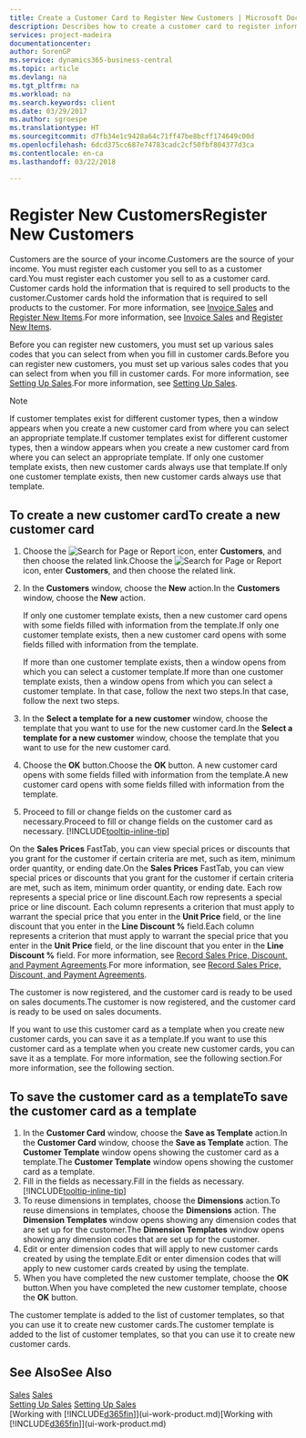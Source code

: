 ```yaml
---
title: Create a Customer Card to Register New Customers | Microsoft Docs
description: Describes how to create a customer card to register information about each new customer or client that you sell to.
services: project-madeira
documentationcenter: 
author: SorenGP
ms.service: dynamics365-business-central
ms.topic: article
ms.devlang: na
ms.tgt_pltfrm: na
ms.workload: na
ms.search.keywords: client
ms.date: 03/29/2017
ms.author: sgroespe
ms.translationtype: HT
ms.sourcegitcommit: d7fb34e1c9428a64c71ff47be8bcff174649c00d
ms.openlocfilehash: 6dcd375cc687e74783cadc2cf50fbf804377d3ca
ms.contentlocale: en-ca
ms.lasthandoff: 03/22/2018

---
```

# <a name="register-new-customers"></a><span data-ttu-id="0f03e-103">Register New Customers</span><span class="sxs-lookup"><span data-stu-id="0f03e-103">Register New Customers</span></span>
<span data-ttu-id="0f03e-104">Customers are the source of your income.</span><span class="sxs-lookup"><span data-stu-id="0f03e-104">Customers are the source of your income.</span></span> <span data-ttu-id="0f03e-105">You must register each customer you sell to as a customer card.</span><span class="sxs-lookup"><span data-stu-id="0f03e-105">You must register each customer you sell to as a customer card.</span></span> <span data-ttu-id="0f03e-106">Customer cards hold the information that is required to sell products to the customer.</span><span class="sxs-lookup"><span data-stu-id="0f03e-106">Customer cards hold the information that is required to sell products to the customer.</span></span> <span data-ttu-id="0f03e-107">For more information, see [Invoice Sales](sales-how-invoice-sales.md) and [Register New Items](inventory-how-register-new-items.md).</span><span class="sxs-lookup"><span data-stu-id="0f03e-107">For more information, see [Invoice Sales](sales-how-invoice-sales.md) and [Register New Items](inventory-how-register-new-items.md).</span></span>  

<span data-ttu-id="0f03e-108">Before you can register new customers, you must set up various sales codes that you can select from when you fill in customer cards.</span><span class="sxs-lookup"><span data-stu-id="0f03e-108">Before you can register new customers, you must set up various sales codes that you can select from when you fill in customer cards.</span></span> <span data-ttu-id="0f03e-109">For more information, see [Setting Up Sales](sales-setup-sales.md).</span><span class="sxs-lookup"><span data-stu-id="0f03e-109">For more information, see [Setting Up Sales](sales-setup-sales.md).</span></span>

> [!NOTE]  
>   <span data-ttu-id="0f03e-110">If customer templates exist for different customer types, then a window appears when you create a new customer card from where you can select an appropriate template.</span><span class="sxs-lookup"><span data-stu-id="0f03e-110">If customer templates exist for different customer types, then a window appears when you create a new customer card from where you can select an appropriate template.</span></span> <span data-ttu-id="0f03e-111">If only one customer template exists, then new customer cards always use that template.</span><span class="sxs-lookup"><span data-stu-id="0f03e-111">If only one customer template exists, then new customer cards always use that template.</span></span>

## <a name="to-create-a-new-customer-card"></a><span data-ttu-id="0f03e-112">To create a new customer card</span><span class="sxs-lookup"><span data-stu-id="0f03e-112">To create a new customer card</span></span>
1. <span data-ttu-id="0f03e-113">Choose the ![Search for Page or Report](media/ui-search/search_small.png "Search for Page or Report icon") icon, enter **Customers**, and then choose the related link.</span><span class="sxs-lookup"><span data-stu-id="0f03e-113">Choose the ![Search for Page or Report](media/ui-search/search_small.png "Search for Page or Report icon") icon, enter **Customers**, and then choose the related link.</span></span>  
2. <span data-ttu-id="0f03e-114">In the **Customers** window, choose the **New** action.</span><span class="sxs-lookup"><span data-stu-id="0f03e-114">In the **Customers** window, choose the **New** action.</span></span>

    <span data-ttu-id="0f03e-115">If only one customer template exists, then a new customer card opens with some fields filled with information from the template.</span><span class="sxs-lookup"><span data-stu-id="0f03e-115">If only one customer template exists, then a new customer card opens with some fields filled with information from the template.</span></span>

    <span data-ttu-id="0f03e-116">If more than one customer template exists, then a window opens from which you can select a customer template.</span><span class="sxs-lookup"><span data-stu-id="0f03e-116">If more than one customer template exists, then a window opens from which you can select a customer template.</span></span> <span data-ttu-id="0f03e-117">In that case, follow the next two steps.</span><span class="sxs-lookup"><span data-stu-id="0f03e-117">In that case, follow the next two steps.</span></span>
3. <span data-ttu-id="0f03e-118">In the **Select a template for a new customer** window, choose the template that you want to use for the new customer card.</span><span class="sxs-lookup"><span data-stu-id="0f03e-118">In the **Select a template for a new customer** window, choose the template that you want to use for the new customer card.</span></span>
4. <span data-ttu-id="0f03e-119">Choose the **OK** button.</span><span class="sxs-lookup"><span data-stu-id="0f03e-119">Choose the **OK** button.</span></span> <span data-ttu-id="0f03e-120">A new customer card opens with some fields filled with information from the template.</span><span class="sxs-lookup"><span data-stu-id="0f03e-120">A new customer card opens with some fields filled with information from the template.</span></span>  
5. <span data-ttu-id="0f03e-121">Proceed to fill or change fields on the customer card as necessary.</span><span class="sxs-lookup"><span data-stu-id="0f03e-121">Proceed to fill or change fields on the customer card as necessary.</span></span> [!INCLUDE[tooltip-inline-tip](includes/tooltip-inline-tip_md.md)]

<span data-ttu-id="0f03e-122">On the **Sales Prices** FastTab, you can view special prices or discounts that you grant for the customer if certain criteria are met, such as item, minimum order quantity, or ending date.</span><span class="sxs-lookup"><span data-stu-id="0f03e-122">On the **Sales Prices** FastTab, you can view special prices or discounts that you grant for the customer if certain criteria are met, such as item, minimum order quantity, or ending date.</span></span> <span data-ttu-id="0f03e-123">Each row represents a special price or line discount.</span><span class="sxs-lookup"><span data-stu-id="0f03e-123">Each row represents a special price or line discount.</span></span> <span data-ttu-id="0f03e-124">Each column represents a criterion that must apply to warrant the special price that you enter in the **Unit Price** field, or the line discount that you enter in the **Line Discount %** field.</span><span class="sxs-lookup"><span data-stu-id="0f03e-124">Each column represents a criterion that must apply to warrant the special price that you enter in the **Unit Price** field, or the line discount that you enter in the **Line Discount %** field.</span></span> <span data-ttu-id="0f03e-125">For more information, see [Record Sales Price, Discount, and Payment Agreements](sales-how-record-sales-price-discount-payment-agreements.md).</span><span class="sxs-lookup"><span data-stu-id="0f03e-125">For more information, see [Record Sales Price, Discount, and Payment Agreements](sales-how-record-sales-price-discount-payment-agreements.md).</span></span>

<span data-ttu-id="0f03e-126">The customer is now registered, and the customer card is ready to be used on sales documents.</span><span class="sxs-lookup"><span data-stu-id="0f03e-126">The customer is now registered, and the customer card is ready to be used on sales documents.</span></span>

<span data-ttu-id="0f03e-127">If you want to use this customer card as a template when you create new customer cards, you can save it as a template.</span><span class="sxs-lookup"><span data-stu-id="0f03e-127">If you want to use this customer card as a template when you create new customer cards, you can save it as a template.</span></span> <span data-ttu-id="0f03e-128">For more information, see the following section.</span><span class="sxs-lookup"><span data-stu-id="0f03e-128">For more information, see the following section.</span></span>

## <a name="to-save-the-customer-card-as-a-template"></a><span data-ttu-id="0f03e-129">To save the customer card as a template</span><span class="sxs-lookup"><span data-stu-id="0f03e-129">To save the customer card as a template</span></span>
1. <span data-ttu-id="0f03e-130">In the **Customer Card** window, choose the **Save as Template** action.</span><span class="sxs-lookup"><span data-stu-id="0f03e-130">In the **Customer Card** window, choose the **Save as Template** action.</span></span> <span data-ttu-id="0f03e-131">The **Customer Template** window opens showing the customer card as a template.</span><span class="sxs-lookup"><span data-stu-id="0f03e-131">The **Customer Template** window opens showing the customer card as a template.</span></span>
2. <span data-ttu-id="0f03e-132">Fill in the fields as necessary.</span><span class="sxs-lookup"><span data-stu-id="0f03e-132">Fill in the fields as necessary.</span></span> [!INCLUDE[tooltip-inline-tip](includes/tooltip-inline-tip_md.md)]
3. <span data-ttu-id="0f03e-133">To reuse dimensions in templates, choose the **Dimensions** action.</span><span class="sxs-lookup"><span data-stu-id="0f03e-133">To reuse dimensions in templates, choose the **Dimensions** action.</span></span> <span data-ttu-id="0f03e-134">The **Dimension Templates** window opens showing any dimension codes that are set up for the customer.</span><span class="sxs-lookup"><span data-stu-id="0f03e-134">The **Dimension Templates** window opens showing any dimension codes that are set up for the customer.</span></span>
4. <span data-ttu-id="0f03e-135">Edit or enter dimension codes that will apply to new customer cards created by using the template.</span><span class="sxs-lookup"><span data-stu-id="0f03e-135">Edit or enter dimension codes that will apply to new customer cards created by using the template.</span></span>  
5. <span data-ttu-id="0f03e-136">When you have completed the new customer template, choose the **OK** button.</span><span class="sxs-lookup"><span data-stu-id="0f03e-136">When you have completed the new customer template, choose the **OK** button.</span></span>

<span data-ttu-id="0f03e-137">The customer template is added to the list of customer templates, so that you can use it to create new customer cards.</span><span class="sxs-lookup"><span data-stu-id="0f03e-137">The customer template is added to the list of customer templates, so that you can use it to create new customer cards.</span></span>

## <a name="see-also"></a><span data-ttu-id="0f03e-138">See Also</span><span class="sxs-lookup"><span data-stu-id="0f03e-138">See Also</span></span>
<span data-ttu-id="0f03e-139">[Sales](sales-manage-sales.md)  </span><span class="sxs-lookup"><span data-stu-id="0f03e-139">[Sales](sales-manage-sales.md)  </span></span>  
<span data-ttu-id="0f03e-140">[Setting Up Sales](sales-setup-sales.md)  </span><span class="sxs-lookup"><span data-stu-id="0f03e-140">[Setting Up Sales](sales-setup-sales.md)  </span></span>  
<span data-ttu-id="0f03e-141">[Working with [!INCLUDE[d365fin](includes/d365fin_md.md)]](ui-work-product.md)</span><span class="sxs-lookup"><span data-stu-id="0f03e-141">[Working with [!INCLUDE[d365fin](includes/d365fin_md.md)]](ui-work-product.md)</span></span>

